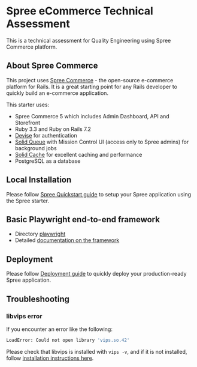 # Spree eCommerce Technical Assessment

This is a technical assessment for Quality Engineering using Spree Commerce platform.

## About Spree Commerce

This project uses [Spree Commerce](https://spreecommerce.org) - the open-source e-commerce platform for Rails. It is a great starting point for any Rails developer to quickly build an e-commerce application.

This starter uses:

* Spree Commerce 5 which includes Admin Dashboard, API and Storefront
* Ruby 3.3 and Ruby on Rails 7.2
* [Devise](https://github.com/heartcombo/devise) for authentication
* [Solid Queue](https://github.com/rails/solid_queue) with Mission Control UI (access only to Spree admins) for background jobs
* [Solid Cache](https://github.com/rails/solid_cache) for excellent caching and performance
* PostgreSQL as a database

## Local Installation

Please follow [Spree Quickstart guide](https://spreecommerce.org/docs/developer/getting-started/quickstart) to setup your Spree application using the Spree starter.

## Basic Playwright end-to-end framework
- Directory [playwright](https://github.com/dinakazakevich/qe-spree-playwright/tree/main/playwright)
- Detailed [documentation on the framework](https://github.com/dinakazakevich/qe-spree-playwright/blob/main/playwright/README.md)

## Deployment

Please follow [Deployment guide](https://spreecommerce.org/docs/developer/deployment/render) to quickly deploy your production-ready Spree application.

## Troubleshooting

### libvips error

If you encounter an error like the following:

```bash
LoadError: Could not open library 'vips.so.42'
```

Please check that libvips is installed with `vips -v`, and if it is not installed, follow [installation instructions here](https://www.libvips.org/install.html).
